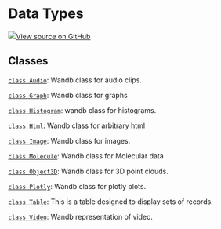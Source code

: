 # Data Types

[![](https://www.tensorflow.org/images/GitHub-Mark-32px.png)View source on GitHub](https://www.github.com/wandb/client/tree/7bbc4a4eac8eeb2bf37a62ce519e0de61c67eadf/wandb/__init__.py)

## Classes

[`class Audio`](audio.md): Wandb class for audio clips.

[`class Graph`](graph.md): Wandb class for graphs

[`class Histogram`](histogram.md): wandb class for histograms.

[`class Html`](html.md): Wandb class for arbitrary html

[`class Image`](image.md): Wandb class for images.

[`class Molecule`](molecule.md): Wandb class for Molecular data

[`class Object3D`](object3d.md): Wandb class for 3D point clouds.

[`class Plotly`](plotly.md): Wandb class for plotly plots.

[`class Table`](table.md): This is a table designed to display sets of records.

[`class Video`](video.md): Wandb representation of video.

